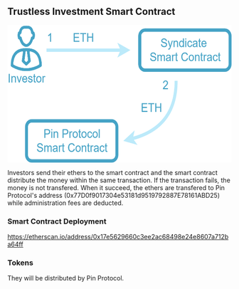 ## Trustless Investment Smart Contract

<p align="center">
<img src="https://github.com/dggventures/syndicate/blob/master/pin-protocol/images/pin-protocol-workflow.png" 
alt="DG Global Ventures" width="573" height="309" border="0" align="center" margin-left="10%" />
</p>

Investors send their ethers to the smart contract and the smart contract distribute the money within the same transaction. If the transaction fails, the money is not transfered. When it succeed, the ethers are transfered to Pin Protocol's address (0x77D0f9017304e53181d9519792887E78161ABD25) while administration fees are deducted.

### Smart Contract Deployment

https://etherscan.io/address/0x17e5629660c3ee2ac68498e24e8607a712ba64ff

### Tokens

They will be distributed by Pin Protocol.
